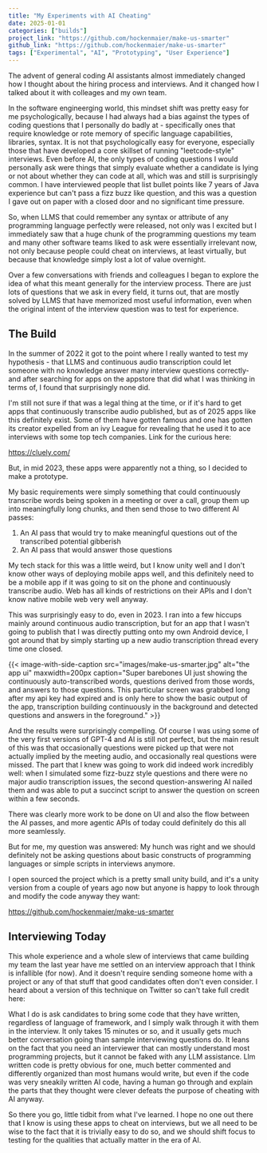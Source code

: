 ```yaml
---
title: "My Experiments with AI Cheating"
date: 2025-01-01
categories: ["builds"]
project_link: "https://github.com/hockenmaier/make-us-smarter"
github_link: "https://github.com/hockenmaier/make-us-smarter"
tags: ["Experimental", "AI", "Prototyping", "User Experience"]
---
```


The advent of general coding AI assistants almost immediately changed how I thought about the hiring process and interviews. And it changed how I talked about it with colleages and my own team.

In the software engineerging world, this mindset shift was pretty easy for me psychologically, because I had always had a bias against the types of coding questions that I personally do badly at - specifically ones that require knowledge or rote memory of specific language capabilities, libraries, syntax. It is not that psychologically easy for everyone, especially those that have developed a core skillset of running "leetcode-style" interviews. Even before AI, the only types of coding questions I would personally ask were things that simply evaluate whether a candidate is lying or not about whether they can code at all, which was and still is surprisingly common. I have interviewed people that list bullet points like 7 years of Java experience but can't pass a fizz buzz like question, and this was a question I gave out on paper with a closed door and no significant time pressure.

So, when LLMS that could remember any syntax or attribute of any programming language perfectly were released, not only was I excited but I immediately saw that a huge chunk of the programming questions my team and many other software teams liked to ask were essentially irrelevant now, not only because people could cheat on interviews, at least virtually, but because that knowledge simply lost a lot of value overnight.

Over a few conversations with friends and colleagues I began to explore the idea of what this meant generally for the interview process. There are just lots of questions that we ask in every field, it turns out, that are mostly solved by LLMS that have memorized most useful information, even when the original intent of the interview question was to test for experience.

## The Build

In the summer of 2022 it got to the point where I really wanted to test my hypothesis - that LLMS and continuous audio transcription could let someone with no knowledge answer many interview questions correctly- and after searching for apps on the appstore that did what I was thinking in terms of, I found that surprisingly none did.

I'm still not sure if that was a legal thing at the time, or if it's hard to get apps that continuously transcribe audio published, but as of 2025 apps like this definitely exist. Some of them have gotten famous and one has gotten its creator expelled from an ivy League for revealing that he used it to ace interviews with some top tech companies. Link for the curious here:

https://cluely.com/

But, in mid 2023, these apps were apparently not a thing, so I decided to make a prototype.

My basic requirements were simply something that could continuously transcribe words being spoken in a meeting or over a call, group them up into meaningfully long chunks, and then send those to two different AI passes:

1. An AI pass that would try to make meaningful questions out of the transcribed potential gibberish
2. An AI pass that would answer those questions

My tech stack for this was a little weird, but I know unity well and I don't know other ways of deploying mobile apps well, and this definitely need to be a mobile app if it was going to sit on the phone and continuously transcribe audio. Web has all kinds of restrictions on their APIs and I don't know native mobile web very well anyway.

This was surprisingly easy to do, even in 2023. I ran into a few hiccups mainly around continuous audio transcription, but for an app that I wasn't going to publish that I was directly putting onto my own Android device, I got around that by simply starting up a new audio transcription thread every time one closed.

{{< image-with-side-caption
    src="images/make-us-smarter.jpg"
    alt="the app ui"
    maxwidth=200px
    caption="Super barebones UI just showing the continuously auto-transcribed words, questions derived from those words, and answers to those questions.  This particular screen was grabbed long after my api key had expired and is only here to show the basic output of the app, transcription building continuously in the background and detected questions and answers in the foreground." >}}

And the results were surprisingly compelling. Of course I was using some of the very first versions of GPT-4 and AI is still not perfect, but the main result of this was that occasionally questions were picked up that were not actually implied by the meeting audio, and occasionally real questions were missed. The part that I knew was going to work did indeed work incredibly well: when I simulated some fizz-buzz style questions and there were no major audio transcription issues, the second question-answering AI nailed them and was able to put a succinct script to answer the question on screen within a few seconds.

There was clearly more work to be done on UI and also the flow between the AI passes, and more agentic APIs of today could definitely do this all more seamlessly.

But for me, my question was answered: My hunch was right and we should definitely not be asking questions about basic constructs of programming languages or simple scripts in interviews anymore.

I open sourced the project which is a pretty small unity build, and it's a unity version from a couple of years ago now but anyone is happy to look through and modify the code anyway they want:

https://github.com/hockenmaier/make-us-smarter

## Interviewing Today

This whole experience and a whole slew of interviews that came building my team the last year have me settled on an interview approach that I think is infallible (for now). And it doesn't require sending someone home with a project or any of that stuff that good candidates often don't even consider. I heard about a version of this technique on Twitter so can't take full credit here:

What I do is ask candidates to bring some code that they have written, regardless of language of framework, and I simply walk through it with them in the interview. It only takes 15 minutes or so, and it usually gets much better conversation going than sample interviewing questions do. It leans on the fact that you need an interviewer that can mostly understand most programming projects, but it cannot be faked with any LLM assistance. Llm written code is pretty obvious for one, much better commented and differently organized than most humans would write, but even if the code was very sneakily written AI code, having a human go through and explain the parts that they thought were clever defeats the purpose of cheating with AI anyway.

So there you go, little tidbit from what I've learned. I hope no one out there that I know is using these apps to cheat on interviews, but we all need to be wise to the fact that it is trivially easy to do so, and we should shift focus to testing for the qualities that actually matter in the era of AI.

